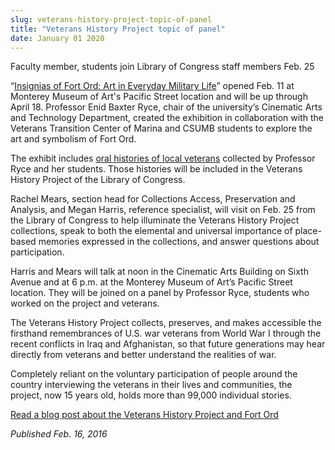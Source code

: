 ```yaml
---
slug: veterans-history-project-topic-of-panel
title: "Veterans History Project topic of panel"
date: January 01 2020
---
```


<p>Faculty member, students join Library of Congress staff members Feb. 25</p><p>“<a href="http://www.montereyart.org/current&#45;exhibitions/insignias&#45;of&#45;fort&#45;ord&#45;art&#45;in&#45;everyday&#45;military&#45;life/">Insignias of Fort Ord: Art in Everyday Military Life</a>” opened Feb. 11 at Monterey Museum of Art's Pacific Street location and will be up through April 18. Professor Enid Baxter Ryce, chair of the university’s Cinematic Arts and Technology Department, created the exhibition in collaboration with the Veterans Transition Center of Marina and CSUMB students to explore the art and symbolism of Fort Ord.

The exhibit includes <a href="http://fortordvhp.tumblr.com/">oral histories of local veterans</a> collected by Professor Ryce and her students. Those histories will be included in the Veterans History Project of the Library of Congress.
</p><p>Rachel Mears, section head for Collections Access, Preservation and Analysis, and Megan Harris, reference specialist, will visit on Feb. 25 from the Library of Congress to help illuminate the Veterans History Project collections, speak to both the elemental and universal importance of place&#45;based memories expressed in the collections, and answer questions about participation.
</p><p>Harris and Mears will talk at noon in the Cinematic Arts Building on Sixth Avenue and at 6 p.m. at the Monterey Museum of Art’s Pacific Street location. They will be joined on a panel by Professor Ryce, students who worked on the project and veterans.
</p><p>The Veterans History Project collects, preserves, and makes accessible the firsthand remembrances of U.S. war veterans from World War I through the recent conflicts in Iraq and Afghanistan, so that future generations may hear directly from veterans and better understand the realities of war.
</p><p>Completely reliant on the voluntary participation of people around the country interviewing the veterans in their lives and communities, the project, now 15 years old, holds more than 99,000 individual stories.
</p><p><a href="http://blogs.loc.gov/folklife/2016/02/visual&#45;art&#45;military&#45;history&#45;and&#45;sense&#45;of&#45;place&#45;fort&#45;ord&#45;and&#45;the&#45;veterans&#45;history&#45;project/">Read a blog post about the Veterans History Project and Fort Ord</a>
</p><p><em>Published Feb. 16, 2016</em>
</p>
